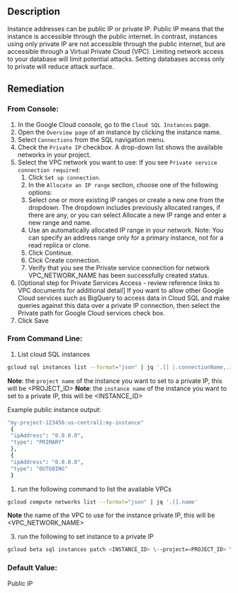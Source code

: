 ## Description

Instance addresses can be public IP or private IP. Public IP means that the instance is accessible through the public internet. In contrast, instances using only private IP are not accessible through the public internet, but are accessible through a Virtual Private Cloud (VPC). Limiting network access to your database will limit potential attacks. Setting databases access only to private will reduce attack surface.

## Remediation

### From Console:

1. In the Google Cloud console, go to the `Cloud SQL Instances` page.
2. Open the `Overview page` of an instance by clicking the instance name.
3. Select `Connections` from the SQL navigation menu.
4. Check the `Private IP` checkbox. A drop-down list shows the available networks in your project.
5. Select the VPC network you want to use:
If you see `Private service connection required`:
   1. Click `Set up connection`.
   2. In the `Allocate an IP range` section, choose one of the following options:
   3. Select one or more existing IP ranges or create a new one from the dropdown. The dropdown includes previously allocated ranges, if there are any, or you can select Allocate a new IP range and enter a new range and name.
   4. Use an automatically allocated IP range in your network.
   Note: You can specify an address range only for a primary instance, not for a read replica or clone.
   5. Click Continue.
   6. Click Create connection.
   7. Verify that you see the Private service connection for network VPC_NETWORK_NAME has been successfully created status.
6. [Optional step for Private Services Access - review reference links to VPC documents for additional detail] If you want to allow other Google Cloud services such as BigQuery to access data in Cloud SQL and make queries against this data over a private IP connection, then select the Private path for Google Cloud services check box.
7. Click Save

### From Command Line:

1. List cloud SQL instances

```bash
gcloud sql instances list --format="json" | jq '.[] |.connectionName,.ipAddresses'
```
**Note**: the `project name` of the instance you want to set to a private IP, this will be <PROJECT_ID>
**Note**: the `instance name` of the instance you want to set to a private IP, this will be <INSTANCE_ID>

Example public instance output:

```bash
"my-project-123456:us-central1:my-instance"
 {
 "ipAddress": "0.0.0.0",
 "type": "PRIMARY"
 },
 {
 "ipAddress": "0.0.0.0",
 "type": "OUTGOING"
 }
```

1. run the following command to list the available VPCs

```bash
gcloud compute networks list --format="json" | jq '.[].name'
```
**Note** the name of the VPC to use for the instance private IP, this will be <VPC_NETWORK_NAME>

3. run the following to set instance to a private IP

```bash
gcloud beta sql instances patch <INSTANCE_ID> \--project=<PROJECT_ID> \--network=projects/<PROJECT_ID>/global networks<VPC_NETWORK_NAME> \--no-assign-ip
```

### Default Value:

Public IP